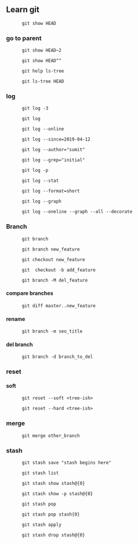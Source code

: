 ## Learn git

```git
      git show HEAD
```

### go to parent

```git
      git show HEAD~2
```

```git
      git show HEAD^^
```

```git
      git help ls-tree
```

```git
      git ls-tree HEAD
```

### log

```git
      git log -3
```

```git
      git log
```

```git
      git log --online
```

```git
      git log --since=2019-04-12
```

```git
      git log --author="sumit"
```

```git
      git log --grep="initial"
```

```git
      git log -p
```

```git
      git log --stat
```

```git
      git log --format=short
```

```git
      git log --graph
```

```git
      git log --oneline --graph --all --decorate
```

### Branch

```git
      git branch
```

```git
      git branch new_feature
```

```git
      git checkout new_feature
```

```git
      git  checkout -b add_feature
```

```git
      git branch -M del_feature
```

#### compare branches

```git
      git diff master..new_feature
```

#### rename

```git
      git branch -m seo_title
```

#### del branch

```git
      git branch -d branch_to_del
```

### reset

#### soft

```git
      git reset --soft <tree-ish>
```

```git
      git reset --hard <tree-ish>
```

### merge

```git
      git merge other_branch
```

### stash

```git
      git stash save "stash begins here"
```

```git
      git stash list
```

```git
      git stash show stash@{0}
```

```git
      git stash show -p stash@{0}
```

```git
      git stash pop
```

```git
      git stash pop stash{0}
```

```git
      git stash apply
```

```git
      git stash drop stash@{0}
```
